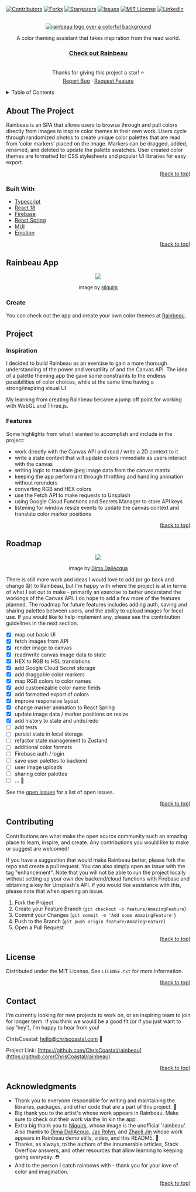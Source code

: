 <div id="top"></div>

[![Contributors][contributors-shield]][contributors-url]
[![Forks][forks-shield]][forks-url]
[![Stargazers][stars-shield]][stars-url]
[![Issues][issues-shield]][issues-url]
[![MIT License][license-shield]][license-url]
[![LinkedIn][linkedin-shield]][linkedin-url]

<!-- PROJECT LOGO -->
<br />
<div align="center">
  <a href="https://github.com/ChrisCoastal/rainbeau">
    <img src="public/readme-images/rainbeau-repo-logo-1200x480.jpg" alt="rainbeau logo over a colorful background">
  </a>
    <p align="center">
      A color theming assistant that takes inspiration from the read world.
    <br />
    </p>

  <h3 align="center">
    <a href="https://rainbeau.netlify.app/" target="blank">
      Check out Rainbeau
    </a>
  </h3>

  <p align="center">
    <br />
    Thanks for giving this project a star! ⭐️
    <br />
    <a href="https://github.com/ChrisCoastal/rainbeau/issues">Report Bug</a>
    ·
    <a href="https://github.com/ChrisCoastal/rainbeau/issues">Request Feature</a>
  </p>
</div>

<!-- TABLE OF CONTENTS -->
<details>
  <summary>Table of Contents</summary>
  <ol>
    <li>
      <a href="#about-the-project">About The Project</a>
      <ul>
        <li><a href="#built-with">Built With</a></li>
      </ul>
    </li>
    <li>
      <a href="#app">Rainbeau</a>
      <ul>
        <li><a href="#create">Create</a></li>
      </ul>
    </li>
    <li><a href="#project">Project</a>
      <ul>
        <li><a href="#inspiration">Inspiration</a></li>
        <li><a href="#inspiration">Features</a></li>
      </ul>
    </li>
    <li><a href="#roadmap">Roadmap</a></li>
    <li><a href="#contributing">Contributing</a></li>
    <li><a href="#license">License</a></li>
    <li><a href="#contact">Contact</a></li>
    <li><a href="#acknowledgments">Acknowledgments</a></li>
  </ol>
</details>

<!-- ABOUT THE PROJECT -->

## About The Project

Rainbeau is an SPA that allows users to browse through and pull colors directly from images to inspire color themes in their own work. Users cycle through randomized photos to create unique color palettes that are read from ‘color markers’ placed on the image. Markers can be dragged, added, renamed, and deleted to update the palette swatches. User created color themes are formatted for CSS stylesheets and popular UI libraries for easy export.

<!-- [![Product Name Screen Shot][product-screenshot-a]](https://rainbeau.netlify.app/) -->

<p align="right">(<a href="#top">back to top</a>)</p>

### Built With

- [Typescript](https://www.typescriptlang.org/)
- [React 18](https://reactjs.org/)
- [Firebase](https://firebase.google.com/)
- [React Spring](https://www.react-spring.dev/)
- [MUI](https://mui.com/)
- [Emotion](https://emotion.sh/docs/introduction)

<p align="right">(<a href="#top">back to top</a>)</p>

<!-- APP -->

## Rainbeau App

<p align="center">
  <img src='public/readme-images/rainbeau-appview.jpg'>
</p>
<p align='center' style='font-size: 10pt'>Image by <a href='https://stock.adobe.com/contributor/202246000/niquirk?load_type=author' target="_blank">Niquirk</a></p>

### Create

You can check out the app and create your own color themes at <a href="https://rainbeau.netlify.app/" target="_blank">Rainbeau</a>.

## Project

### Inspiration

I decided to build Rainbeau as an exercise to gain a more thorough understanding of the power and versatility of <canvas> and the Canvas API. The idea of a palette theming app the gave some constraints to the endless possibilities of color choices, while at the same time having a strong/inspiring visual UI.

My learning from creating Rainbeau became a jump off point for working with WebGL and Three.js.

### Features

Some highlights from what I wanted to accomplish and include in the project:

- work directly with the Canvas API and read / write a 2D context to it
- write a state context that will update colors immediate as users interact with the canvas
- writing logic to translate jpeg image data from the canvas matrix
- keeping the app performant through throttling and handling animation without rerenders
- converting RGB and HEX colors
- use the Fetch API to make requests to Unsplash
- using Google Cloud Functions and Secrets Manager to store API keys
- listening for window resize events to update the canvas context and translate color marker positions

<p align="right">(<a href="#top">back to top</a>)</p>

<!-- [![Product Name Screen Shot][product-screenshot-b]](https://rainbeau.netlify.app/) -->

<!-- ROADMAP -->

## Roadmap

<p align="center">
  <img src='public/readme-images/rainbeau-canvasview.jpg' >
</p>
<p align='center' style='font-size: 10pt'>Image by <a href='https://unsplash.com/@dimadallacqua' target="_blank">Dima DallAcqua</a></p>

There is still more work and ideas I would love to add (or go back and change 😅) to Rainbeau, but I'm happy with where the project is at in terms of what I set out to make - primarily an exercise to better understand the workings of the Canvas API. I do hope to add a few more of the features planned. The roadmap for future features includes adding auth, saving and sharing palettes between users, and the ability to upload images for local use. If you would like to help implement any, please see the contribution guidelines in the next section.

- [x] map out basic UI
- [x] fetch images from API
- [x] render image to canvas
- [x] read/write canvas image data to state
- [x] HEX to RGB to HSL translations
- [x] add Google Cloud Secret storage
- [x] add draggable color markers
- [x] map RGB colors to color names
- [x] add customizable color name fields
- [x] add formatted export of colors
- [x] improve responsive layout
- [x] change marker animation to React Spring
- [x] update image data / marker positions on resize
- [x] add history to state and undo/redo
- [ ] add tests
- [ ] persist state in local storage
- [ ] refactor state management to Zustand
- [ ] additional color formats
- [ ] Firebase auth / login
- [ ] save user palettes to backend
- [ ] user image uploads
- [ ] sharing color palettes
- [ ] ... 🏁

See the [open issues](https://github.com/ChrisCoastal/rainbeau/issues) for a list of open issues.

<p align="right">(<a href="#top">back to top</a>)</p>

<!-- CONTRIBUTING -->

## Contributing

Contributions are what make the open source community such an amazing place to learn, inspire, and create. Any contributions you would like to make or suggest are welcomed!

If you have a suggestion that would make Rainbeau better, please fork the repo and create a pull request. You can also simply open an issue with the tag "enhancement". Note that you will not be able to run the project locally without setting up your own dev backend/cloud functions with Firebase and obtaining a key for Unsplash's API. If you would like assistance with this, please note that when opening an issue.

1. Fork the Project
2. Create your Feature Branch (`git checkout -b feature/AmazingFeature`)
3. Commit your Changes (`git commit -m 'Add some AmazingFeature'`)
4. Push to the Branch (`git push origin feature/AmazingFeature`)
5. Open a Pull Request

<p align="right">(<a href="#top">back to top</a>)</p>

<!-- LICENSE -->

## License

Distributed under the MIT License. See `LICENSE.txt` for more information.

<p align="right">(<a href="#top">back to top</a>)</p>

<!-- CONTACT -->

## Contact

I'm currently looking for new projects to work on, or an inspiring team to join for longer term. If you think we would be a good fit (or if you just want to say 'hey'), I'm happy to hear from you!

ChrisCoastal: hello@chriscoastal.com 🌊

Project Link: [https://github.com/ChrisCoastal/rainbeau](https://github.com/ChrisCoastal/rainbeau)

<p align="right">(<a href="#top">back to top</a>)</p>

<!-- ACKNOWLEDGMENTS -->

## Acknowledgments

- Thank you to everyone responsible for writing and maintaining the libraries, packages, and other code that are a part of this project. 🙏
- Big thank you to the artist's whose work appears in Rainbeau. Make sure to check out their work via the lin kin the app.
- Extra big thank you to <a href='https://stock.adobe.com/contributor/202246000/niquirk?load_type=author' target="_blank">Niquirk</a>, whose image is the unofficial 'rainbeau'. Also thanks to <a href='https://unsplash.com/@dimadallacqua' target="_blank">Dima DallAcqua</a>, <a href='https://unsplash.com/@jasrolyn' target="_blank">Jas Rolyn</a>, and <a href='https://unsplash.com/@godling' target="_blank">Zhaoli Jin</a> whose work appears in Rainbeau demo stills, video, and this README. 🌈
- Thanks, as always, to the authors of the innumerable articles, Stack Overflow answers, and other resources that allow learning to keeping going everyday. ⛑
- And to the person I catch rainbows with - thank you for your love of color and imagination.

<p align="right">(<a href="#top">back to top</a>)</p>

<!-- MARKDOWN LINKS & IMAGES -->

[contributors-shield]: https://img.shields.io/github/contributors/ChrisCoastal/rainbeau.svg?style=for-the-badge
[contributors-url]: https://github.com/ChrisCoastal/rainbeau/graphs/contributors
[forks-shield]: https://img.shields.io/github/forks/ChrisCoastal/rainbeau.svg?style=for-the-badge
[forks-url]: https://github.com/ChrisCoastal/rainbeau/network/members
[stars-shield]: https://img.shields.io/github/stars/ChrisCoastal/rainbeau.svg?style=for-the-badge
[stars-url]: https://github.com/ChrisCoastal/rainbeau/stargazers
[issues-shield]: https://img.shields.io/github/issues/ChrisCoastal/rainbeau.svg?style=for-the-badge
[issues-url]: https://github.com/ChrisCoastal/rainbeau/issues
[license-shield]: https://img.shields.io/github/license/ChrisCoastal/rainbeau.svg?style=for-the-badge
[license-url]: https://github.com/ChrisCoastal/rainbeau/blob/master/LICENSE.txt
[linkedin-shield]: https://img.shields.io/badge/-LinkedIn-black.svg?style=for-the-badge&logo=linkedin&colorB=555
[linkedin-url]: https://linkedin.com/in/christopher-allen-3194371b5
[product-screenshot-a]: public/readme-images/rainbeau-appview.jpg
[product-screenshot-b]: public/readme-images/rainbeau-canvasview.jpg
